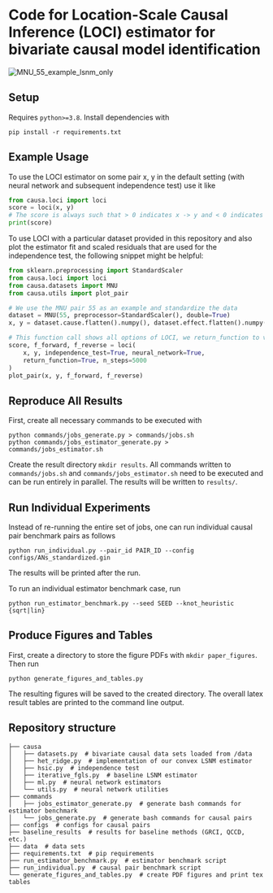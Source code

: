 # Code for Location-Scale Causal Inference (LOCI) estimator for bivariate causal model identification

![MNU_55_example_lsnm_only](https://user-images.githubusercontent.com/7715036/220191420-22909975-8727-4ca4-851d-7f57f818b95a.png)

## Setup

Requires `python>=3.8`. Install dependencies with
```
pip install -r requirements.txt
```

## Example Usage
To use the LOCI estimator on some pair x, y in the default setting (with neural network and subsequent independence test) use it like
```python
from causa.loci import loci
score = loci(x, y)
# The score is always such that > 0 indicates x -> y and < 0 indicates y -> x.
print(score)
```

To use LOCI with a particular dataset provided in this repository and also plot the estimator fit and scaled residuals that are used for the independence test, the following snippet might be helpful:
```python
from sklearn.preprocessing import StandardScaler
from causa.loci import loci
from causa.datasets import MNU
from causa.utils import plot_pair

# We use the MNU pair 55 as an example and standardize the data
dataset = MNU(55, preprocessor=StandardScaler(), double=True)
x, y = dataset.cause.flatten().numpy(), dataset.effect.flatten().numpy()

# This function call shows all options of LOCI, we return_function to visualize the estimator
score, f_forward, f_reverse = loci(
    x, y, independence_test=True, neural_network=True, 
    return_function=True, n_steps=5000
)
plot_pair(x, y, f_forward, f_reverse)
```

## Reproduce All Results 
First, create all necessary commands to be executed with
```
python commands/jobs_generate.py > commands/jobs.sh
python commands/jobs_estimator_generate.py > commands/jobs_estimator.sh
```
Create the result directory `mkdir results`.
All commands written to `commands/jobs.sh` and `commands/jobs_estimator.sh` need to be executed and can be run entirely in parallel.
The results will be written to `results/`.

## Run Individual Experiments
Instead of re-running the entire set of jobs, one can run individual causal pair benchmark pairs as follows
```
python run_individual.py --pair_id PAIR_ID --config configs/ANs_standardized.gin
```
The results will be printed after the run.

To run an individual estimator benchmark case, run
```
python run_estimator_benchmark.py --seed SEED --knot_heuristic {sqrt|lin}
```

## Produce Figures and Tables
First, create a directory to store the figure PDFs with `mkdir paper_figures`.
Then run 
```
python generate_figures_and_tables.py
```
The resulting figures will be saved to the created directory.
The overall latex result tables are printed to the command line output.

## Repository structure
```
├── causa  
│   ├── datasets.py  # bivariate causal data sets loaded from /data
│   ├── het_ridge.py  # implementation of our convex LSNM estimator
│   ├── hsic.py  # independence test
│   ├── iterative_fgls.py  # baseline LSNM estimator
│   ├── ml.py  # neural network estimators
│   └── utils.py  # neural network utilities
├── commands
│   ├── jobs_estimator_generate.py  # generate bash commands for estimator benchmark
│   └── jobs_generate.py  # generate bash commands for causal pairs
├── configs  # configs for causal pairs
├── baseline_results  # results for baseline methods (GRCI, QCCD, etc.)
├── data  # data sets
├── requirements.txt  # pip requirements
├── run_estimator_benchmark.py  # estimator benchmark script
├── run_individual.py  # causal pair benchmark script
└── generate_figures_and_tables.py  # create PDF figures and print tex tables
```
